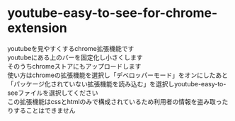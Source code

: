 # youtube-easy-to-see-for-chrome-extension
youtubeを見やすくするchrome拡張機能です<br>
youtubeにある上のバーを固定化し小さくします<br>
そのうちchromeストアにもアップロードします<br>
使い方はchromeの拡張機能を選択し「デベロッパーモード」をオンにしたあと「パッケージ化されていない拡張機能を読み込む」を選択しyoutube-easy-to-seeファイルを選択してください<br>
この拡張機能はcssとhtmlのみで構成されているため利用者の情報を盗み取ったりすることはできません<br>
